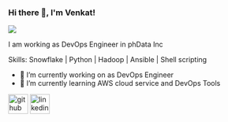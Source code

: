 ### Hi there 👋, I'm Venkat!
![](https://media-exp1.licdn.com/dms/image/C5616AQHBfb3t0crMuQ/profile-displaybackgroundimage-shrink_200_800/0/1626482130092?e=1635984000&v=beta&t=bmFWMbCFeB3j_479O775KfsseY8zD6LtNeQfSTvJxWs)

I am working as DevOps Engineer in phData Inc

Skills: Snowflake | Python | Hadoop | Ansible | Shell scripting

- 🔭 I’m currently working on as DevOps Engineer 
- 🌱 I’m currently learning AWS cloud service and DevOps Tools 


[<img src='https://cdn.jsdelivr.net/npm/simple-icons@3.0.1/icons/github.svg' alt='github' height='40'>](https://github.com/https://github.com/venkathckr)  [<img src='https://cdn.jsdelivr.net/npm/simple-icons@3.0.1/icons/linkedin.svg' alt='linkedin' height='40'>](https://www.linkedin.com/in/https://www.linkedin.com/in/venkata-krishnan-3a9352137//)  

